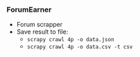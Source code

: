 ### ForumEarner
- Forum scrapper
- Save result to file:
    - `scrapy crawl 4p -o data.json`
    - `scrapy crawl 4p -o data.csv -t csv`
